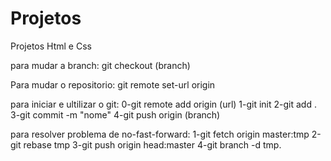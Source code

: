 # Projetos
Projetos Html e Css

para mudar a branch:
git checkout (branch)

Para mudar o repositorio:
git remote set-url origin

para iniciar e ultilizar o git:
0-git remote add origin (url)
1-git init
2-git add .
3-git commit -m "nome"
4-git push origin (branch)

para resolver problema de no-fast-forward:
1-git fetch origin master:tmp
2-git rebase tmp
3-git push origin head:master
4-git branch -d tmp.
